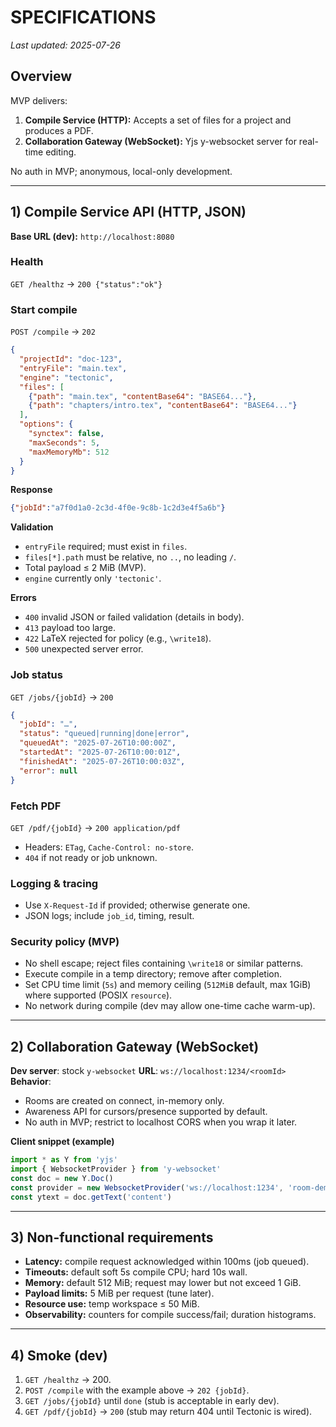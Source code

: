 # SPECIFICATIONS

_Last updated: 2025-07-26_

## Overview
MVP delivers:
1) **Compile Service (HTTP):** Accepts a set of files for a project and produces a PDF.
2) **Collaboration Gateway (WebSocket):** Yjs y-websocket server for real-time editing.

No auth in MVP; anonymous, local-only development.

---

## 1) Compile Service API (HTTP, JSON)

**Base URL (dev):** `http://localhost:8080`

### Health
`GET /healthz` → `200 {"status":"ok"}`

### Start compile
`POST /compile` → `202`
```json
{
  "projectId": "doc-123",
  "entryFile": "main.tex",
  "engine": "tectonic",
  "files": [
    {"path": "main.tex", "contentBase64": "BASE64..."},
    {"path": "chapters/intro.tex", "contentBase64": "BASE64..."}
  ],
  "options": {
    "synctex": false,
    "maxSeconds": 5,
    "maxMemoryMb": 512
  }
}
```

**Response**
```json
{"jobId":"a7f0d1a0-2c3d-4f0e-9c8b-1c2d3e4f5a6b"}
```

**Validation**
- `entryFile` required; must exist in `files`.
- `files[*].path` must be relative, no `..`, no leading `/`.
- Total payload ≤ 2 MiB (MVP).
- `engine` currently only `'tectonic'`.

**Errors**
- `400` invalid JSON or failed validation (details in body).
- `413` payload too large.
- `422` LaTeX rejected for policy (e.g., `\write18`).
- `500` unexpected server error.

### Job status
`GET /jobs/{jobId}` → `200`
```json
{
  "jobId": "…",
  "status": "queued|running|done|error",
  "queuedAt": "2025-07-26T10:00:00Z",
  "startedAt": "2025-07-26T10:00:01Z",
  "finishedAt": "2025-07-26T10:00:03Z",
  "error": null
}
```

### Fetch PDF
`GET /pdf/{jobId}` → `200 application/pdf`
- Headers: `ETag`, `Cache-Control: no-store`.
- `404` if not ready or job unknown.

### Logging & tracing
- Use `X-Request-Id` if provided; otherwise generate one.
- JSON logs; include `job_id`, timing, result.

### Security policy (MVP)
- No shell escape; reject files containing `\write18` or similar patterns.
- Execute compile in a temp directory; remove after completion.
- Set CPU time limit (`5s`) and memory ceiling (`512MiB` default, max 1GiB) where supported (POSIX `resource`).
- No network during compile (dev may allow one-time cache warm-up).

---

## 2) Collaboration Gateway (WebSocket)

**Dev server**: stock `y-websocket`
**URL**: `ws://localhost:1234/<roomId>`
**Behavior**:
- Rooms are created on connect, in-memory only.
- Awareness API for cursors/presence supported by default.
- No auth in MVP; restrict to localhost CORS when you wrap it later.

**Client snippet (example)**
```ts
import * as Y from 'yjs'
import { WebsocketProvider } from 'y-websocket'
const doc = new Y.Doc()
const provider = new WebsocketProvider('ws://localhost:1234', 'room-demo', doc)
const ytext = doc.getText('content')
```

---

## 3) Non-functional requirements
- **Latency:** compile request acknowledged within 100ms (job queued).
- **Timeouts:** default soft 5s compile CPU; hard 10s wall.
- **Memory:** default 512 MiB; request may lower but not exceed 1 GiB.
- **Payload limits:** 5 MiB per request (tune later).
- **Resource use:** temp workspace ≤ 50 MiB.
- **Observability:** counters for compile success/fail; duration histograms.

---

## 4) Smoke (dev)
1. `GET /healthz` → 200.
2. `POST /compile` with the example above → `202 {jobId}`.
3. `GET /jobs/{jobId}` until `done` (stub is acceptable in early dev).
4. `GET /pdf/{jobId}` → `200` (stub may return 404 until Tectonic is wired).
